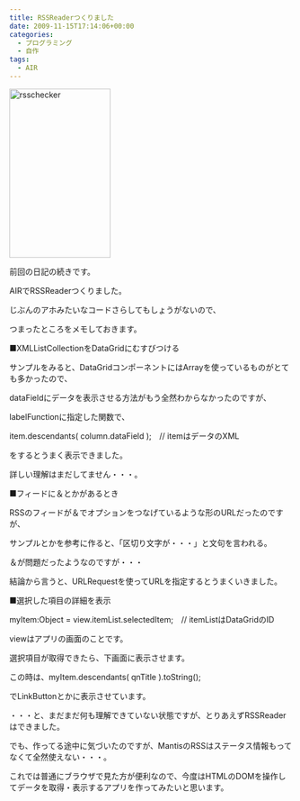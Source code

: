 ```yaml
---
title: RSSReaderつくりました
date: 2009-11-15T17:14:06+00:00
categories:
  - プログラミング
  - 自作
tags:
  - AIR
---
```

[<img loading="lazy" src="http://farm3.static.flickr.com/2573/4107105753_9d7bd55b30.jpg" width="180" height="300" alt="rsschecker" />][1]

前回の日記の続きです。

AIRでRSSReaderつくりました。

じぶんのアホみたいなコードさらしてもしょうがないので、

つまったところをメモしておきます。

■XMLListCollectionをDataGridにむすびつける

サンプルをみると、DataGridコンポーネントにはArrayを使っているものがとても多かったので、

dataFieldにデータを表示させる方法がもう全然わからなかったのですが、

labelFunctionに指定した関数で、

item.descendants( column.dataField );　// itemはデータのXML

をするとうまく表示できました。

詳しい理解はまだしてません・・・。

■フィードに＆とかがあるとき

RSSのフィードが＆でオプションをつなげているような形のURLだったのですが、

サンプルとかを参考に作ると、「区切り文字が・・・」と文句を言われる。

＆が問題だったようなのですが・・・

結論から言うと、URLRequestを使ってURLを指定するとうまくいきました。

■選択した項目の詳細を表示

myItem:Object = view.itemList.selectedItem;　// itemListはDataGridのID

viewはアプリの画面のことです。

選択項目が取得できたら、下画面に表示させます。

この時は、myItem.descendants( qnTitle ).toString();

でLinkButtonとかに表示させています。

・・・と、まだまだ何も理解できていない状態ですが、とりあえずRSSReaderはできました。

でも、作ってる途中に気づいたのですが、MantisのRSSはステータス情報もってなくて全然使えない・・・。

これでは普通にブラウザで見た方が便利なので、今度はHTMLのDOMを操作してデータを取得・表示するアプリを作ってみたいと思います。

 [1]: http://www.flickr.com/photos/41082249@N07/4107105753/ "rsschecker by aki1984, on Flickr"
